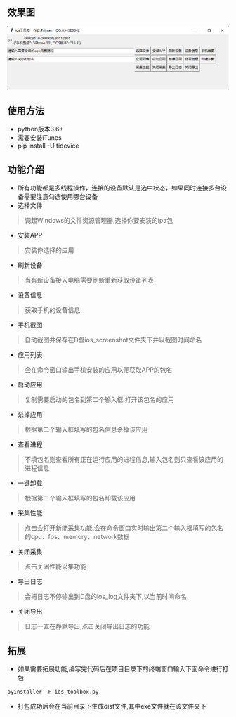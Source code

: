## 效果图
![iOS工具箱](iOSToolBox.png)

## 使用方法
   - python版本3.6+
   - 需要安装iTunes
   - pip install -U tidevice
## 功能介绍
   - 所有功能都是多线程操作，连接的设备默认是选中状态，如果同时连接多台设备需要注意勾选使用哪台设备
   - 选择文件
   > 调起Windows的文件资源管理器,选择你要安装的ipa包
   - 安装APP
   > 安装你选择的应用
   - 刷新设备
   > 当有新设备接入电脑需要刷新重新获取设备列表
   - 设备信息
   > 获取手机的设备信息
   - 手机截图
   > 自动截图并保存在D盘ios_screenshot文件夹下并以截图时间命名
   - 应用列表
   > 会在命令窗口输出手机安装的应用以便获取APP的包名
   - 启动应用
   > 复制需要启动的包名到第二个输入框,打开该包名的应用
   - 杀掉应用
   > 根据第二个输入框填写的包名信息杀掉该应用
   - 查看进程
   > 不填包名则查看所有正在运行应用的进程信息,输入包名则只查看该应用的进程信息
   - 一键卸载
   > 根据第二个输入框填写的包名卸载该应用
   - 采集性能
   > 点击会打开新能采集功能,会在命令窗口实时输出第二个输入框填写的包名的cpu、fps、memory、network数据
   - 关闭采集
   > 点击关闭性能采集功能
   - 导出日志
   > 会把日志不停输出到D盘的ios_log文件夹下,以当前时间命名
   - 关闭导出
   > 日志一直在静默导出,点击关闭导出日志的功能

## 拓展
   - 如果需要拓展功能,编写完代码后在项目目录下的终端窗口输入下面命令进行打包
   ```python
pyinstaller -F ios_toolbox.py
```
   - 打包成功后会在当前目录下生成dist文件,其中exe文件就在该文件夹下